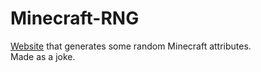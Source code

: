 # Minecraft-RNG

[Website](https://tee-6.github.io/Minecraft-RNG/) that generates some random Minecraft attributes.  
Made as a joke.
